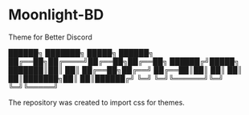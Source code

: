 # Moonlight-BD
Theme for Better Discord

██████╗ ███████╗ █████╗ ██████╗ 
██╔══██╗██╔════╝██╔══██╗██╔══██╗
██████╔╝█████╗  ███████║██║  ██║
██╔══██╗██╔══╝  ██╔══██║██║  ██║
██║  ██║███████╗██║  ██║██████╔╝
╚═╝  ╚═╝╚══════╝╚═╝  ╚═╝╚═════╝ 

The repository was created to import css for themes.
